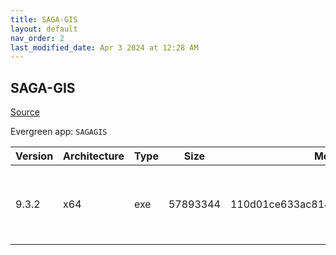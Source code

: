 ```yaml
---
title: SAGA-GIS
layout: default
nav_order: 2
last_modified_date: Apr 3 2024 at 12:28 AM
---
```


## SAGA-GIS

[Source](http://www.saga-gis.org/)

Evergreen app: `SAGAGIS`

| Version | Architecture | Type | Size     | Md5                              | URI                                                                                                                                                                                                                        |
| ------- | ------------ | ---- | -------- | -------------------------------- | -------------------------------------------------------------------------------------------------------------------------------------------------------------------------------------------------------------------------- |
| 9.3.2   | x64          | exe  | 57893344 | 110d01ce633ac81432b1d47a7d0ffdff | [https://versaweb.dl.sourceforge.net/project/saga-gis/SAGA%20-%209/SAGA%20-%209.3.2/saga-9.3.2_x64_setup.exe](https://versaweb.dl.sourceforge.net/project/saga-gis/SAGA%20-%209/SAGA%20-%209.3.2/saga-9.3.2_x64_setup.exe) |
